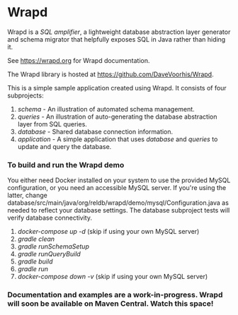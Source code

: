 Wrapd
=====

Wrapd is a *SQL amplifier*, a lightweight database abstraction layer generator and schema migrator that helpfully exposes
SQL in Java rather than hiding it.

See https://wrapd.org for Wrapd documentation.

The Wrapd library is hosted at https://github.com/DaveVoorhis/Wrapd.

This is a simple sample application created using Wrapd. It consists of four subprojects:

1. _schema_ - An illustration of automated schema management.
2. _queries_ - An illustration of auto-generating the database abstraction layer from SQL queries.
3. _database_ - Shared database connection information.
4. _application_ - A simple application that uses _database_ and _queries_ to update and query the database.

### To build and run the Wrapd demo ###

You either need Docker installed on your system to use the provided MySQL configuration,
or you need an accessible MySQL server. If you're using the latter, change
database/src/main/java/org/reldb/wrapd/demo/mysql/Configuration.java as needed to
reflect your database settings. The database subproject tests will verify database
connectivity.

1. _docker-compose up -d_ (skip if using your own MySQL server)
2. _gradle clean_
3. _gradle runSchemaSetup_
4. _gradle runQueryBuild_
5. _gradle build_
6. _gradle run_
7. _docker-compose down -v_ (skip if using your own MySQL server)
 
### Documentation and examples are a work-in-progress. Wrapd will soon be available on Maven Central. Watch this space! ###
